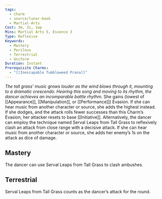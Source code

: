 ```yaml
---
tags:
  - charm
  - source/lunar-book
  - Martial-Arts
Cost: 3m, 3i, 1wp
Mins: Martial Arts 5, Essence 3
Type: Reflexive
Keywords:
  - Mastery
  - Perilous
  - Terrestrial
  - Uniform
Duration: Instant
Prerequisite Charms:
  - "[[Inescapable Tumbleweed Prana]]"
---
```

*The tall grass’ music grows louder as the wind blows through it, mounting to a dramatic crescendo. Hearing this song and moving to its rhythm, the dancer achieves an incomparable battle rhythm.*
She gains (lowest of [[Appearance]], [[Manipulation]], or [[Performance]]) Evasion. If she can hear music from another character or source, she adds the highest instead. If she dodges, and the attack rolls fewer successes than this Charm’s Evasion, her attacker resets to base [[Initiative]]. 
Alternatively, the dancer can employ the technique named Serval Leaps from Tall Grass to reflexively clash an attack from close range with a decisive attack. If she can hear music from another character or source, she adds her enemy’s 1s on the attack as dice of damage. 
## Mastery
The dancer can use Serval Leaps from Tall Grass to clash ambushes. 
## Terrestrial
Serval Leaps from Tall Grass counts as the dancer’s attack for the round. 